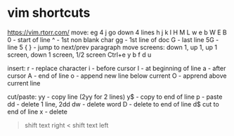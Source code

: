 # vim shortcuts
https://vim.rtorr.com/
move: eg 4 j go down 4 lines
h j k l
H M L
w e b
W E B
0 - start of line
^ - 1st non blank char
gg - 1st line of doc
G - last line
5G - line 5
{ } - jump to next/prev paragraph
move screens: down 1, up 1, up 1 screen, down 1 screen, 1/2 screen
Ctrl+e y b f d u

insert:
r - replace character
i - before cursor
I - at beginning of line
a - after cursor
A - end of line
o - append new line below current
O - apprend above current line

cut/paste:
yy - copy line (2yy for 2 lines)
y$ - copy to end of line
p - paste
dd - delete 1 line, 2dd
dw - delete word
D - delete to end of line
d$ cut to end of line
x - delete
> shift text right
< shift text left